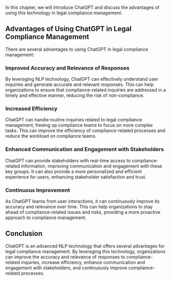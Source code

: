 

In this chapter, we will introduce ChatGPT and discuss the advantages of using this technology in legal compliance management.

Advantages of Using ChatGPT in Legal Compliance Management
----------------------------------------------------------

There are several advantages to using ChatGPT in legal compliance management:

### Improved Accuracy and Relevance of Responses

By leveraging NLP technology, ChatGPT can effectively understand user inquiries and generate accurate and relevant responses. This can help organizations to ensure that compliance-related inquiries are addressed in a timely and effective manner, reducing the risk of non-compliance.

### Increased Efficiency

ChatGPT can handle routine inquiries related to legal compliance management, freeing up compliance teams to focus on more complex tasks. This can improve the efficiency of compliance-related processes and reduce the workload on compliance teams.

### Enhanced Communication and Engagement with Stakeholders

ChatGPT can provide stakeholders with real-time access to compliance-related information, improving communication and engagement with these key groups. It can also provide a more personalized and efficient experience for users, enhancing stakeholder satisfaction and trust.

### Continuous Improvement

As ChatGPT learns from user interactions, it can continuously improve its accuracy and relevance over time. This can help organizations to stay ahead of compliance-related issues and risks, providing a more proactive approach to compliance management.

Conclusion
----------

ChatGPT is an advanced NLP technology that offers several advantages for legal compliance management. By leveraging this technology, organizations can improve the accuracy and relevance of responses to compliance-related inquiries, increase efficiency, enhance communication and engagement with stakeholders, and continuously improve compliance-related processes.
